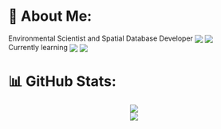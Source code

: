 # 💫 About Me:
<!-- Created with Shields.io (https://shields.io/) -->

<div>
    Environmental Scientist and Spatial Database Developer 
    <img src="https://img.shields.io/badge/PostgreSQL-76c0e7?logo=postgresql" style="vertical-align: middle;" />
    <img src="https://img.shields.io/badge/SQLite-346791?logo=sqlite" style="vertical-align: middle;" />
</div>


<div>
    Currently learning 
    <img src="https://img.shields.io/badge/Bash-171717?logo=gnubash" style="vertical-align: middle;" />
    <img src="https://img.shields.io/badge/Python-cecefd?logo=python" style="vertical-align: middle;" />
</div>



# 📊 GitHub Stats:
<!-- Created with GPRM (https://gprm.itsvg.in) -->

<div style="text-align: center;">
  <img src="https://github-readme-stats.vercel.app/api/top-langs/?username=mguzman14&theme=vue&hide_border=false&include_all_commits=true&count_private=true&layout=compact" />
</div>

<div style="text-align: center;">
    <img src="https://nirzak-streak-stats.vercel.app/?user=mguzman14&theme=vue&hide_border=false" />
</div>
